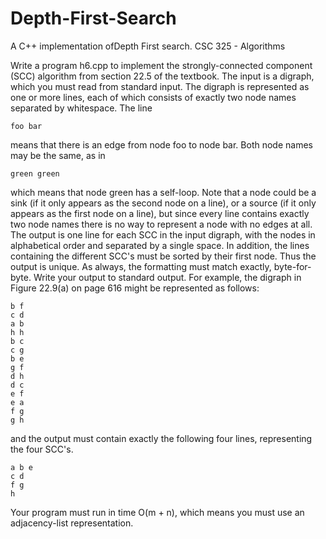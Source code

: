 # Depth-First-Search
A C++ implementation ofDepth First search. CSC 325 - Algorithms
  
Write a program h6.cpp to implement the strongly-connected component (SCC) algorithm from section 22.5 of the textbook. The input is a digraph, which you must read from standard input. The digraph is represented as one or more lines, each of which consists of exactly two node names separated by whitespace. The line  

    foo bar  
    
means that there is an edge from node foo to node bar. Both node names may be the same, as in 

    green green  
    
which means that node green has a self-loop. Note that a node could be a sink (if it only appears as the second node on a line), or a source (if it only appears as the first node on a line), but since every line contains exactly two node names there is no way to represent a node with no edges at all.
The output is one line for each SCC in the input digraph, with the nodes in alphabetical order and separated by a single space. In addition, the lines containing the different SCC's must be sorted by their first node. Thus the output is unique. As always, the formatting must match exactly, byte-for-byte. Write your output to standard output.
For example, the digraph in Figure 22.9(a) on page 616 might be represented as follows:

    b f  
    c d  
    a b  
    h h  
    b c  
    c g  
    b e  
    g f  
    d h  
    d c  
    e f  
    e a  
    f g  
    g h  
        
and the output must contain exactly the following four lines, representing the four SCC's.  

    a b e  
    c d  
    f g  
    h  
        
Your program must run in time O(m + n), which means you must use an adjacency-list representation.
